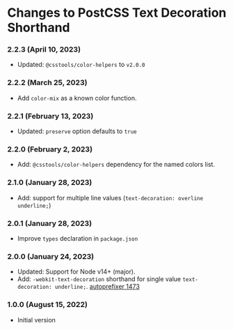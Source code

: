 # Changes to PostCSS Text Decoration Shorthand

### 2.2.3 (April 10, 2023)

- Updated: `@csstools/color-helpers` to `v2.0.0`

### 2.2.2 (March 25, 2023)

- Add `color-mix` as a known color function.

### 2.2.1 (February 13, 2023)

- Updated: `preserve` option defaults to `true`

### 2.2.0 (February 2, 2023)

- Add: `@csstools/color-helpers` dependency for the named colors list.

### 2.1.0 (January 28, 2023)

- Add: support for multiple line values (`text-decoration: overline underline;`)

### 2.0.1 (January 28, 2023)

- Improve `types` declaration in `package.json`

### 2.0.0 (January 24, 2023)

- Updated: Support for Node v14+ (major).
- Add: `-webkit-text-decoration` shorthand for single value `text-decoration: underline;`. [autoprefixer 1473](https://github.com/postcss/autoprefixer/issues/1473#issuecomment-1243370592)

### 1.0.0 (August 15, 2022)

- Initial version
